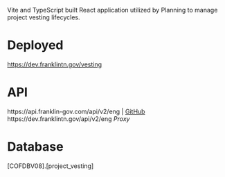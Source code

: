 <p>Vite and TypeScript built React application utilized by Planning to manage project vesting lifecycles.</p>

<h1>Deployed</h1>
<a href="https://dev.franklintn.gov/vesting" target="_blank">https://dev.franklintn.gov/vesting</a>

<h1>API</h1>
https://api.franklin-gov.com/api/v2/eng | <a href="https://github.com/City-of-Franklin-IT/eng-api-ts" target="_blank">GitHub</a><br>
https://dev.franklintn.gov/api/v2/eng <em>Proxy</em>

<h1>Database</h1>
[COFDBV08].[project_vesting]
